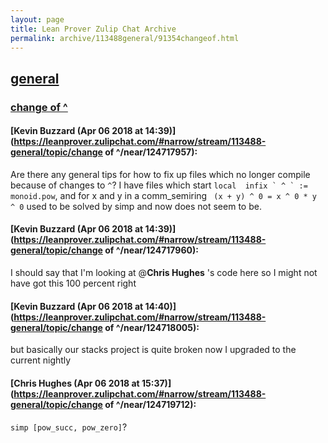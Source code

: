 ```yaml
---
layout: page
title: Lean Prover Zulip Chat Archive 
permalink: archive/113488general/91354changeof.html
---
```


## [general](index.html)
### [change of ^](91354changeof.html)

#### [Kevin Buzzard (Apr 06 2018 at 14:39)](https://leanprover.zulipchat.com/#narrow/stream/113488-general/topic/change of ^/near/124717957):
Are there any general tips for how to fix up files which no longer compile because of changes to `^`? I have files which start ``local  infix ` ^ ` := monoid.pow``, and for x and y in a comm_semiring ` (x + y) ^ 0 = x ^ 0 * y ^ 0` used to be solved by simp and now does not seem to be.

#### [Kevin Buzzard (Apr 06 2018 at 14:39)](https://leanprover.zulipchat.com/#narrow/stream/113488-general/topic/change of ^/near/124717960):
I should say that I'm looking at @**Chris Hughes** 's code here so I might not have got this 100 percent right

#### [Kevin Buzzard (Apr 06 2018 at 14:40)](https://leanprover.zulipchat.com/#narrow/stream/113488-general/topic/change of ^/near/124718005):
but basically our stacks project is quite broken now I upgraded to the current nightly

#### [Chris Hughes (Apr 06 2018 at 15:37)](https://leanprover.zulipchat.com/#narrow/stream/113488-general/topic/change of ^/near/124719712):
`simp [pow_succ, pow_zero]`?


